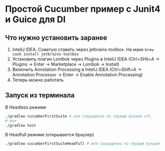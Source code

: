 # Простой Cucumber пример с Junit4 и Guice для DI

## Что нужно установить заранее

1. IntellJ IDEA. Советую ставить через jetbrains-toolbox. На маке `brew cask install jetbrains-toolbox`
2. Установить плагин Lombok через Plugins в IntellJ IDEA (Ctrl+SHit+A -> Plugins -> Enter -> Marketplace -> Lombok -> Install)
3. Включить Annotation Processing в IntellJ IDEA (Ctrl+Shift+A -> Annotation Processor -> Enter -> Enable Annotation Processing)
4. Теперь можно работать

## Запуск из терминала

В Headless режиме
```sh
./gradlew cucumberFirstSuite # или сокращённо по первым буквам cFS
# или
./gradlew test
```

В Headfull режиме (открывается браузер)
```sh
./gradlew cucumberFirstSuiteHeadfull # или сокращённо по первым буквам cFSH
```
